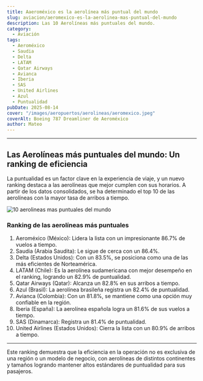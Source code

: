 ```yaml
---
title: Aaeroméxico es la aerolínea más puntual del mundo
slug: aviacion/aeromexico-es-la-aerolinea-mas-puntual-del-mundo
description: Las 10 Aerolíneas más puntuales del mundo.
category:
  - Aviación
tags:
  - Aeroméxico
  - Saudia 
  - Delta 
  - LATAM 
  - Qatar Airways
  - Avianca 
  - Iberia 
  - SAS 
  - United Airlines 
  - Azul
  - Puntualidad
pubDate: 2025-08-14
cover: "/images/aeropuertos/aerolineas/aeromexico.jpeg"
coverAlt: Boeing 787 Dreamliner de Aeroméxico
author: Mateo
---
```


***

## Las Aerolíneas más puntuales del mundo: Un ranking de eficiencia

La puntualidad es un factor clave en la experiencia de viaje, y un nuevo ranking destaca a las aerolíneas que mejor cumplen con sus horarios. A partir de los datos consolidados, se ha determinado el top 10 de las aerolíneas con la mayor tasa de arribos a tiempo.

<img src="/images/aeropuertos/aerolineas/GyHYJ-oWYAAuSmr.jpeg" alt="10 aerolineas mas puntuales del mundo">


### Ranking de las aerolíneas más puntuales

1. Aeroméxico (México): Lidera la lista con un impresionante 86.7% de vuelos a tiempo.
2. Saudia (Arabia Saudita): Le sigue de cerca con un 86.4%.
3. Delta (Estados Unidos): Con un 83.5%, se posiciona como una de las más eficientes de Norteamérica.
4. LATAM (Chile): Es la aerolínea sudamericana con mejor desempeño en el ranking, logrando un 82.9% de puntualidad.
5. Qatar Airways (Qatar): Alcanza un 82.8% en sus arribos a tiempo.
6. Azul (Brasil): La aerolínea brasileña registra un 82.4% de puntualidad.
7. Avianca (Colombia): Con un 81.8%, se mantiene como una opción muy confiable en la región.
8. Iberia (España): La aerolínea española logra un 81.6% de sus vuelos a tiempo.
9. SAS (Dinamarca): Registra un 81.4% de puntualidad.
10. United Airlines (Estados Unidos): Cierra la lista con un 80.9% de arribos a tiempo.

***

Este ranking demuestra que la eficiencia en la operación no es exclusiva de una región o un modelo de negocio, con aerolíneas de distintos continentes y tamaños logrando mantener altos estándares de puntualidad para sus pasajeros.
